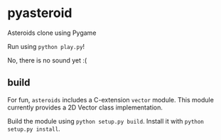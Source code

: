 # pyasteroid

Asteroids clone using Pygame

Run using `python play.py`!

No, there is no sound yet :(

## build

For fun, `asteroids` includes a C-extension `vector` module. This module
currently provides a 2D Vector class implementation.

Build the  module using `python setup.py build`.
Install it with `python setup.py install`.
